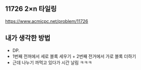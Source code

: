 ## 11726 2×n 타일링

<https://www.acmicpc.net/problem/11726>

## 내가 생각한 방법

<!-- ![이미지](./img.png) -->

- DP.
- 1번째 전꺼에서 세로 블록 세우기 + 2번째 전거에서 가로 블록 더하기
- 근데 나누기 까먹고 있다가 시간 날림 ㅋㅋㅋ
